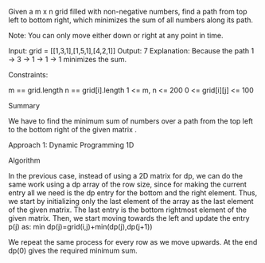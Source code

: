 Given a m x n grid filled with non-negative numbers, find a path from top left to bottom right, which minimizes the sum of all numbers along its path.

Note: You can only move either down or right at any point in time.

Input: grid = [[1,3,1],[1,5,1],[4,2,1]]
Output: 7
Explanation: Because the path 1 → 3 → 1 → 1 → 1 minimizes the sum.

Constraints:

m == grid.length
n == grid[i].length
1 <= m, n <= 200
0 <= grid[i][j] <= 100

Summary

We have to find the minimum sum of numbers over a path from the top left to the bottom right of the given matrix .

Approach 1: Dynamic Programming 1D

Algorithm

In the previous case, instead of using a 2D matrix for dp, we can do the same work using a dp array of the row size, since for making the current entry all we need is the dp entry for the bottom and the right element. Thus, we start by initializing only the last element of the array as the last element of the given matrix. The last entry is the bottom rightmost element of the given matrix. Then, we start moving towards the left and update the entry p(j) as:
min dp(j)=grid(i,j)+min(dp(j),dp(j+1))

We repeat the same process for every row as we move upwards. At the end dp(0) gives the required minimum sum.

